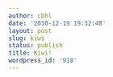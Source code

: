 ```yaml
---
author: cbhl
date: '2010-12-19 19:32:48'
layout: post
slug: kiwi
status: publish
title: Kiwi!
wordpress_id: '918'
---
```



